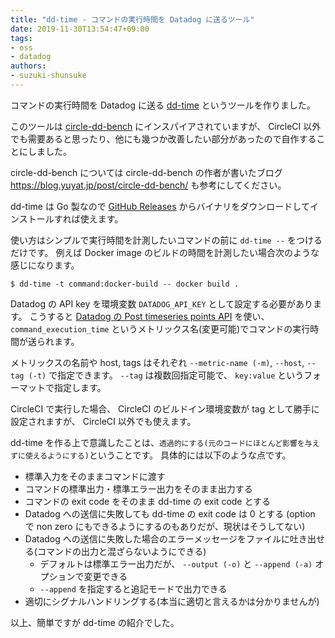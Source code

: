 ```yaml
---
title: "dd-time - コマンドの実行時間を Datadog に送るツール"
date: 2019-11-30T13:54:47+09:00
tags:
- oss
- datadog
authors:
- suzuki-shunsuke
---
```


コマンドの実行時間を Datadog に送る [dd-time](https://github.com/suzuki-shunsuke/dd-time) というツールを作りました。

このツールは [circle-dd-bench](https://github.com/yuya-takeyama/circle-dd-bench) にインスパイアされていますが、 CircleCI 以外でも需要あると思ったり、他にも幾つか改善したい部分があったので自作することにしました。

circle-dd-bench については circle-dd-bench の作者が書いたブログ https://blog.yuyat.jp/post/circle-dd-bench/ も参考にしてください。

dd-time は Go 製なので [GitHub Releases](https://github.com/suzuki-shunsuke/dd-time/releases) からバイナリをダウンロードしてインストールすれば使えます。

使い方はシンプルで実行時間を計測したいコマンドの前に `dd-time --` をつけるだけです。
例えば Docker image のビルドの時間を計測したい場合次のような感じになります。

```
$ dd-time -t command:docker-build -- docker build .
```

Datadog の API key を環境変数 `DATADOG_API_KEY` として設定する必要があります。
こうすると [Datadog の Post timeseries points API](https://docs.datadoghq.com/api/?lang=python#post-timeseries-points) を使い、`command_execution_time` というメトリックス名(変更可能)でコマンドの実行時間が送られます。

メトリックスの名前や host, tags はそれぞれ `--metric-name (-m)`, `--host`, `--tag (-t)` で指定できます。
`--tag` は複数回指定可能で、 `key:value` というフォーマットで指定します。

CircleCI で実行した場合、 CircleCI のビルドイン環境変数が tag として勝手に設定されますが、 CircleCI 以外でも使えます。

dd-time を作る上で意識したことは、`透過的にする(元のコードにほとんど影響を与えずに使えるようにする)`ということです。
具体的には以下のような点です。

* 標準入力をそのままコマンドに渡す
* コマンドの標準出力・標準エラー出力をそのまま出力する
* コマンドの exit code をそのまま dd-time の exit code とする
* Datadog への送信に失敗しても dd-time の exit code は 0 とする
  (option で non zero にもできるようにするのもありだが、現状はそうしてない)
* Datadog への送信に失敗した場合のエラーメッセージをファイルに吐き出せる(コマンドの出力と混ざらないようにできる)
  * デフォルトは標準エラー出力だが、 `--output (-o)` と `--append (-a)` オプションで変更できる
  * `--append` を指定すると追記モードで出力できる
* 適切にシグナルハンドリングする(本当に適切と言えるかは分かりませんが)

以上、簡単ですが dd-time の紹介でした。
